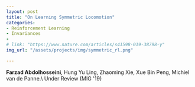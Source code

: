 ```yaml
---
layout: post
title: "On Learning Symmetric Locomotion"
categories:
- Reinforcement Learning
- Invariances
- 
# link: "https://www.nature.com/articles/s41598-019-38798-y"
img_url: "/assets/projects/img/symmetric_rl.png"

---
```


**Farzad Abdolhosseini**, Hung Yu Ling, Zhaoming Xie, Xue Bin Peng, Michiel van de Panne.\\
Under Review (MIG '19)
